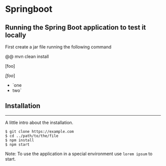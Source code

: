 # Springboot

## Running the Spring Boot application to test it locally

First create a jar file running the following command

@@ mvn clean install

\[foo]


*[foo*]


- `one
- two`


## Installation
***
A little intro about the installation. 
```
$ git clone https://example.com
$ cd ../path/to/the/file
$ npm install
$ npm start
```
Note: To use the application in a special environment use ```lorem ipsum``` to start.
